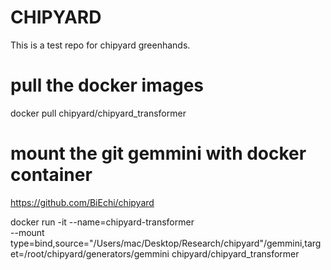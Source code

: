# CHIPYARD

This is a test repo for chipyard greenhands.

# pull the docker images

docker pull chipyard/chipyard_transformer

# mount the git gemmini with docker container

https://github.com/BiEchi/chipyard

docker run -it --name=chipyard-transformer \
--mount type=bind,source="/Users/mac/Desktop/Research/chipyard"/gemmini,target=/root/chipyard/generators/gemmini chipyard/chipyard_transformer
